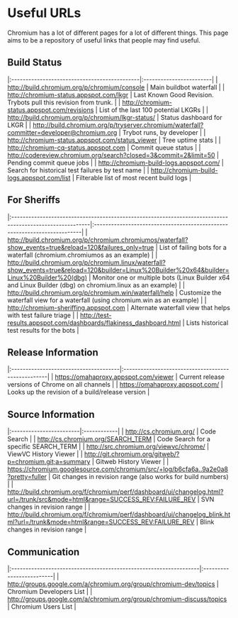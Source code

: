 # Useful URLs

Chromium has a lot of different pages for a lot of different things.
This page aims to be a repository of useful links that people may find useful.

## Build Status

|:---------------------------------------------|:------------------------|
| http://build.chromium.org/p/chromium/console | Main buildbot waterfall |
| http://chromium-status.appspot.com/lkgr      | Last Known Good Revision. Trybots pull this revision from trunk. |
| http://chromium-status.appspot.com/revisions | List of the last 100 potential LKGRs |
| http://build.chromium.org/p/chromium/lkgr-status/ | Status dashboard for LKGR |
| http://build.chromium.org/p/tryserver.chromium/waterfall?committer=developer@chromium.org | Trybot runs, by developer |
| http://chromium-status.appspot.com/status_viewer | Tree uptime stats       |
| http://chromium-cq-status.appspot.com        | Commit queue status     |
| http://codereview.chromium.org/search?closed=3&commit=2&limit=50 | Pending commit queue jobs |
| http://chromium-build-logs.appspot.com/      | Search for historical test failures by test name |
| http://chromium-build-logs.appspot.com/list  | Filterable list of most recent build logs |

## For Sheriffs

|:---------------------------------------------------------------------------------------------------------|:-------------------------------------------------------------------------|
| http://build.chromium.org/p/chromium.chromiumos/waterfall?show_events=true&reload=120&failures_only=true | List of failing bots for a waterfall (chromium.chromiumos as an example) |
| http://build.chromium.org/p/chromium.linux/waterfall?show_events=true&reload=120&builder=Linux%20Builder%20x64&builder=Linux%20Builder%20(dbg) | Monitor one or multiple bots (Linux Builder x64 and Linux Builder (dbg) on chromium.linux as an example) |
| http://build.chromium.org/p/chromium.win/waterfall/help                                                  | Customize the waterfall view for a waterfall (using chromium.win as an example) |
| http://chromium-sheriffing.appspot.com                                                                   | Alternate waterfall view that helps with test failure triage             |
| http://test-results.appspot.com/dashboards/flakiness_dashboard.html                                      | Lists historical test results for the bots                               |

## Release Information

|:--------------------------------------|:---------------------------------------------------|
| https://omahaproxy.appspot.com/viewer | Current release versions of Chrome on all channels |
| https://omahaproxy.appspot.com/       | Looks up the revision of a build/release version   |

## Source Information

|:------------------------|:------------|
| http://cs.chromium.org/ | Code Search |
| http://cs.chromium.org/SEARCH_TERM | Code Search for a specific SEARCH\_TERM |
| http://src.chromium.org/viewvc/chrome/ | ViewVC History Viewer |
| http://git.chromium.org/gitweb/?p=chromium.git;a=summary | Gitweb History Viewer |
| https://chromium.googlesource.com/chromium/src/+log/b6cfa6a..9a2e0a8?pretty=fuller | Git changes in revision range (also works for build numbers) |
| http://build.chromium.org/f/chromium/perf/dashboard/ui/changelog.html?url=/trunk/src&mode=html&range=SUCCESS_REV:FAILURE_REV | SVN changes in revision range |
| http://build.chromium.org/f/chromium/perf/dashboard/ui/changelog_blink.html?url=/trunk&mode=html&range=SUCCESS_REV:FAILURE_REV | Blink changes in revision range |

## Communication

|:------------------------------------------------------------------|:-------------------------|
| http://groups.google.com/a/chromium.org/group/chromium-dev/topics | Chromium Developers List |
| http://groups.google.com/a/chromium.org/group/chromium-discuss/topics | Chromium Users List      |
